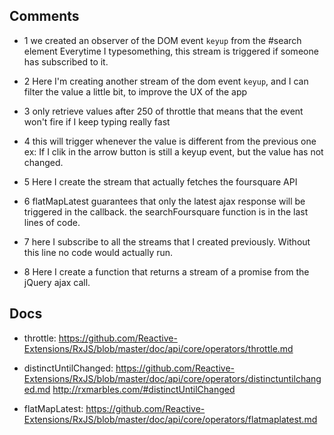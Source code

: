 ## Comments

- 1 we created an observer of the DOM event `keyup` from the #search element Everytime I typesomething, this stream is triggered if someone has subscribed to it.

- 2 Here I'm creating another stream of the dom event `keyup`, and I can filter the value a little bit, to improve the UX of the app

- 3 only retrieve values after 250 of throttle that means that the event won't fire if I keep typing really fast

- 4 this will trigger whenever the value is different from the previous one ex: If I clik in the arrow button is still a keyup event, but the value has not changed.

- 5 Here I create the stream that actually fetches the foursquare API

- 6 flatMapLatest guarantees that only the latest ajax response will be triggered in the callback. the searchFoursquare function is in the last lines of code.

- 7 here I subscribe to all the streams that I created previously. Without this line no code would actually run.

- 8 Here I create a function that returns a stream of a promise from the jQuery ajax call.


## Docs
- throttle:
	https://github.com/Reactive-Extensions/RxJS/blob/master/doc/api/core/operators/throttle.md

- distinctUntilChanged:
	https://github.com/Reactive-Extensions/RxJS/blob/master/doc/api/core/operators/distinctuntilchanged.md
	http://rxmarbles.com/#distinctUntilChanged

- flatMapLatest:
	https://github.com/Reactive-Extensions/RxJS/blob/master/doc/api/core/operators/flatmaplatest.md

